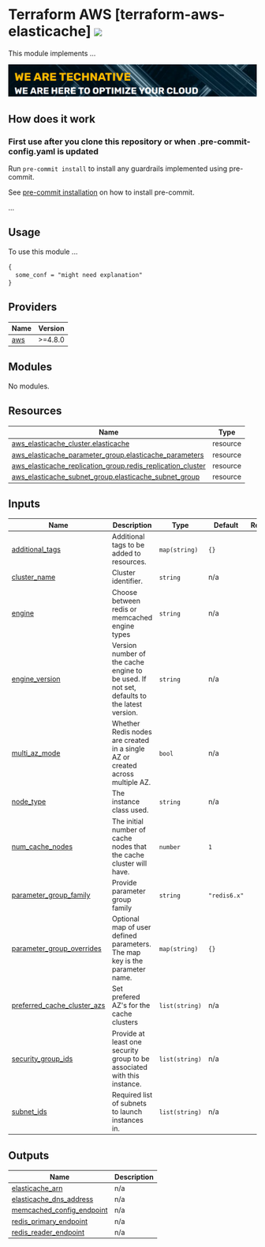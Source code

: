 # Terraform AWS [terraform-aws-elasticache] ![](https://img.shields.io/github/actions/workflow/status/wearetechnative/terraform-aws-elasticache/tflint.yaml?style=plastic)

<!-- SHIELDS -->

This module implements ...

[![](we-are-technative.png)](https://www.technative.nl)

## How does it work

### First use after you clone this repository or when .pre-commit-config.yaml is updated

Run `pre-commit install` to install any guardrails implemented using pre-commit.

See [pre-commit installation](https://pre-commit.com/#install) on how to install pre-commit.

...

## Usage

To use this module ...

```hcl
{
  some_conf = "might need explanation"
}
```

<!-- BEGIN_TF_DOCS -->
## Providers

| Name | Version |
|------|---------|
| <a name="provider_aws"></a> [aws](#provider\_aws) | >=4.8.0 |

## Modules

No modules.

## Resources

| Name | Type |
|------|------|
| [aws_elasticache_cluster.elasticache](https://registry.terraform.io/providers/hashicorp/aws/latest/docs/resources/elasticache_cluster) | resource |
| [aws_elasticache_parameter_group.elasticache_parameters](https://registry.terraform.io/providers/hashicorp/aws/latest/docs/resources/elasticache_parameter_group) | resource |
| [aws_elasticache_replication_group.redis_replication_cluster](https://registry.terraform.io/providers/hashicorp/aws/latest/docs/resources/elasticache_replication_group) | resource |
| [aws_elasticache_subnet_group.elasticache_subnet_group](https://registry.terraform.io/providers/hashicorp/aws/latest/docs/resources/elasticache_subnet_group) | resource |

## Inputs

| Name | Description | Type | Default | Required |
|------|-------------|------|---------|:--------:|
| <a name="input_additional_tags"></a> [additional\_tags](#input\_additional\_tags) | Additional tags to be added to resources. | `map(string)` | `{}` | no |
| <a name="input_cluster_name"></a> [cluster\_name](#input\_cluster\_name) | Cluster identifier. | `string` | n/a | yes |
| <a name="input_engine"></a> [engine](#input\_engine) | Choose between redis or memcached engine types | `string` | n/a | yes |
| <a name="input_engine_version"></a> [engine\_version](#input\_engine\_version) | Version number of the cache engine to be used. If not set, defaults to the latest version. | `string` | n/a | yes |
| <a name="input_multi_az_mode"></a> [multi\_az\_mode](#input\_multi\_az\_mode) | Whether Redis nodes are created in a single AZ or created across multiple AZ. | `bool` | n/a | yes |
| <a name="input_node_type"></a> [node\_type](#input\_node\_type) | The instance class used. | `string` | n/a | yes |
| <a name="input_num_cache_nodes"></a> [num\_cache\_nodes](#input\_num\_cache\_nodes) | The initial number of cache nodes that the cache cluster will have. | `number` | `1` | no |
| <a name="input_parameter_group_family"></a> [parameter\_group\_family](#input\_parameter\_group\_family) | Provide parameter group family | `string` | `"redis6.x"` | no |
| <a name="input_parameter_group_overrides"></a> [parameter\_group\_overrides](#input\_parameter\_group\_overrides) | Optional map of user defined parameters. The map key is the parameter name. | `map(string)` | `{}` | no |
| <a name="input_preferred_cache_cluster_azs"></a> [preferred\_cache\_cluster\_azs](#input\_preferred\_cache\_cluster\_azs) | Set prefered AZ's for the cache clusters | `list(string)` | n/a | yes |
| <a name="input_security_group_ids"></a> [security\_group\_ids](#input\_security\_group\_ids) | Provide at least one security group to be associated with this instance. | `list(string)` | n/a | yes |
| <a name="input_subnet_ids"></a> [subnet\_ids](#input\_subnet\_ids) | Required list of subnets to launch instances in. | `list(string)` | n/a | yes |

## Outputs

| Name | Description |
|------|-------------|
| <a name="output_elasticache_arn"></a> [elasticache\_arn](#output\_elasticache\_arn) | n/a |
| <a name="output_elasticache_dns_address"></a> [elasticache\_dns\_address](#output\_elasticache\_dns\_address) | n/a |
| <a name="output_memcached_config_endpoint"></a> [memcached\_config\_endpoint](#output\_memcached\_config\_endpoint) | n/a |
| <a name="output_redis_primary_endpoint"></a> [redis\_primary\_endpoint](#output\_redis\_primary\_endpoint) | n/a |
| <a name="output_redis_reader_endpoint"></a> [redis\_reader\_endpoint](#output\_redis\_reader\_endpoint) | n/a |
<!-- END_TF_DOCS -->
